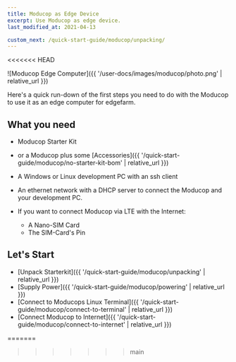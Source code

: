 ```yaml
---
title: Moducop as Edge Device
excerpt: Use Moducop as edge device.
last_modified_at: 2021-04-13

custom_next: /quick-start-guide/moducop/unpacking/
---
```

<<<<<<< HEAD

![Moducop Edge Computer]({{ '/user-docs/images/moducop/photo.png' | relative_url }})

Here's a quick run-down of the first steps you need to do with the Moducop to use it as an edge computer for edgefarm.

## What you need 

* Moducop Starter Kit 
* or a Moducop plus some [Accessories]({{ '/quick-start-guide/moducop/no-starter-kit-bom' | relative_url }})

* A Windows or Linux development PC with an ssh client
* An ethernet network with a DHCP server to connect the Moducop and your development PC.

* If you want to connect Moducop via LTE with the Internet:
    * A Nano-SIM Card
    * The SIM-Card's Pin

## Let's Start
* [Unpack Starterkit]({{ '/quick-start-guide/moducop/unpacking' | relative_url }})
* [Supply Power]({{ '/quick-start-guide/moducop/powering' | relative_url }})
* [Connect to Moducops Linux Terminal]({{ '/quick-start-guide/moducop/connect-to-terminal' | relative_url }})
* [Connect Moducop to Internet]({{ '/quick-start-guide/moducop/connect-to-internet' | relative_url }})


=======
>>>>>>> main
